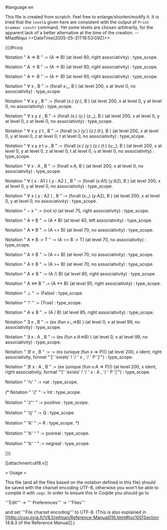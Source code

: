 #language en

This file is created from scratch. Feel free to enlarge/shorten/modify it. It is tried that the `level`s given here are consistent with the output of 
`Print Grammar constr` command.  Yet some levels are chosen arbitrarily, for the apparent lack of a better alternative at the time of the creation.  -- MiladNiqui <<DateTime(2005-05-31T16:53:09Z)>>


{{{#!coq

Notation " A ⇒ B " := (A => B) (at level 90, right associativity) : type_scope.

Notation " A → B " := (A -> B) (at level 90, right associativity) : type_scope.

Notation " A ← B " := (A <- B) (at level 90, right associativity) : type_scope.

Notation " ∀ x , B  " := (forall x:_, B ) (at level 200, x at level 0, no associativity) : type_scope.

Notation " ∀ x y , B  " := (forall (x:_) (y:_), B ) (at level 200, x at level 0, y at level 0, no associativity) : type_scope.

Notation " ∀ x y z , B  " := (forall (x:_) (y:_) (z:_), B ) (at level 200, x at level 0, y at level 0, z at level 0, no associativity) : type_scope.

Notation " ∀ x y z t , B  " := (forall (x:_) (y:_) (z:_) (t:_), B ) (at level 200, x at level 0, y at level 0, z at level 0, t at level 0, no associativity) : type_scope.

Notation " ∀ x y z t u , B  " := (forall (x:_) (y:_) (z:_) (t:_) (u:_), B ) (at level 200, x at level 0, y at level 0, z at level 0, t at level 0, u at level 0, no associativity) : type_scope.

Notation " ∀ x : A , B  " := (forall x:A, B ) (at level 200, x at level 0, no associativity) : type_scope.

Notation " ∀ ( x : A1 )  ( y : A2 ) , B  " := (forall (x:A1) (y:A2), B ) (at level 200, x at level 0, y at level 0, no associativity) : type_scope.

Notation " ∀ x ( y : A2 ) , B  " := (forall (x:_) (y:A2), B ) (at level 200, x at level 0, y at level 0, no associativity) : type_scope.

Notation " ¬ x " := (not  x) (at level 75, right associativity) : type_scope.

Notation " A × B " := (A * B) (at level 40, left associativity) : type_scope.

Notation " A ≠ B " := (A <> B) (at level 70, no associativity) : type_scope.

Notation " A ≠ B :> T " := (A <> B :> T) (at level 70, no associativity) : type_scope.

Notation " A ≤ B " := (A <= B) (at level 70, no associativity) : type_scope.

Notation " A ≥ B " := (A >= B) (at level 70, no associativity) : type_scope.

Notation " A ∧ B " := (A /\ B) (at level 80, right associativity) : type_scope.

Notation " A ⇔ B " := (A <-> B) (at level 95, right associativity) : type_scope.

Notation " ⊥ " := (False) : type_scope.

Notation " ⊤ " := (True) : type_scope.

Notation " A ∨ B " := (A \/ B) (at level 85, right associativity) : type_scope.

Notation " ∃ x , B  " := (ex (fun x:_=>B) ) (at level 0, x at level 99, no associativity) : type_scope.

Notation " ∃ x : A , B  " := (ex (fun x:A=>B) ) (at level 0, x at level 99, no associativity) : type_scope.

Notation " ∃! x , B  " := := (ex (unique (fun x => P))) (at level 200, x ident, right associativity, format "'[' 'exists' ! '/ ' x , '/ ' P ']'") : type_scope.

Notation " ∃! x : A , B  " := (ex (unique (fun x:A => P))) (at level 200, x ident, right associativity, format "'[' 'exists' ! '/ ' x : A , '/ ' P ']'") : type_scope.

Notation " 'ℕ' " := nat : type_scope.

(* Notation " 'ℤ' " := Int : type_scope. 

Notation " 'ℤ'⁺ " := positive : type_scope.

Notation " 'ℚ' " := Q : type_scope.

Notation " 'ℝ' " := R : type_scope. *)

Notation " 'ℝ' ⁺ " := posreal : type_scope.

Notation " 'ℝ' ⁻ " := negreal : type_scope.


}}}

[[attachment:utf8.v]]

= Usage =

This file (and all the files based on the notation defined in this file) should be saved with the charset encoding UTF-8, otherwise you won't be able to compile it with `coqc`. In order to ensure this in CoqIde you should go to 

'''Edit''' -> ''' Preferences''' -> '''Files''' 

and set '''File charset encoding''' to UTF-8. (This is also explained in [[http://coq.inria.fr/V8.1/refman/Reference-Manual016.html#toc100|Section 14.8.3 of the Reference Manual]].)
